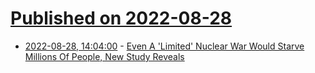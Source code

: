 # [Published on 2022-08-28](index.md)

* [2022-08-28, 14:04:00](https://soylentnews.org/article.pl?sid=22/08/28/0017244&from=rss) - [Even A 'Limited' Nuclear War Would Starve Millions Of People, New Study Reveals](https://soylentnews.org/article.pl?sid=22/08/28/0017244&from=rss)
